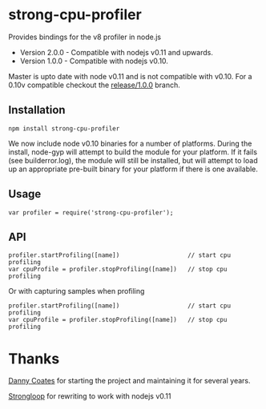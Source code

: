 # strong-cpu-profiler

Provides bindings for the v8 profiler in node.js

- Version 2.0.0 - Compatible with nodejs v0.11 and upwards.
- Version 1.0.0 - Compatible with nodejs v0.10.

Master is upto date with node v0.11 and is not compatible with v0.10.
For a 0.10v compatible checkout the [release/1.0.0](https://github.com/tomgco/cpu-profiler/tree/release/1.0.0)
branch.

## Installation

    npm install strong-cpu-profiler

We now include node v0.10 binaries for a number of platforms.  During the
install, node-gyp will attempt to build the module for your platform.  If it
fails (see builderror.log), the module will still be installed, but will
attempt to load up an appropriate pre-built binary for your platform if there
is one available.

## Usage

    var profiler = require('strong-cpu-profiler');

## API

    profiler.startProfiling([name])                   // start cpu profiling
    var cpuProfile = profiler.stopProfiling([name])   // stop cpu profiling

Or with capturing samples when profiling

    profiler.startProfiling([name])                   // start cpu profiling
    var cpuProfile = profiler.stopProfiling([name])   // stop cpu profiling

# Thanks

[Danny Coates](https://github.com/dannycoates) for starting the project
and maintaining it for several years.

[Strongloop](https://github.com/strongloop) for rewriting to work with nodejs
v0.11
